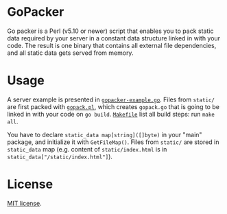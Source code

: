 # GoPacker

Go packer is a Perl (v5.10 or newer) script that enables you to pack static
data required by your server in a constant data structure linked in with your
code. The result is one binary that contains all external file dependencies,
and all static data gets served from memory.

# Usage

A server example is presented in [``gopacker-example.go``](gopacker-example.go).
Files from ``static/`` are first packed with [``gopack.pl``](gopack.pl), which
creates ``gopack.go`` that is going to be linked in with your code on
``go build``.  [``Makefile``](Makefile) list all build steps: run ``make all``.

You have to declare ``static_data map[string]([]byte)`` in your "main" package,
and initialize it with ``GetFileMap()``. Files from ``static/`` are stored in
``static_data`` map (e.g. content of ``static/index.html`` is in
``static_data["/static/index.html"]``).

# License

[MIT license](LICENSE.txt).
